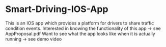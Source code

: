 # Smart-Driving-IOS-App
This is an IOS app which provides a platform for drivers to share traffic condition events.
Interested in knowing the functionality of this app -> see AppProposal.pdf
Want to see what the app looks like when it is actually running -> see demo video
